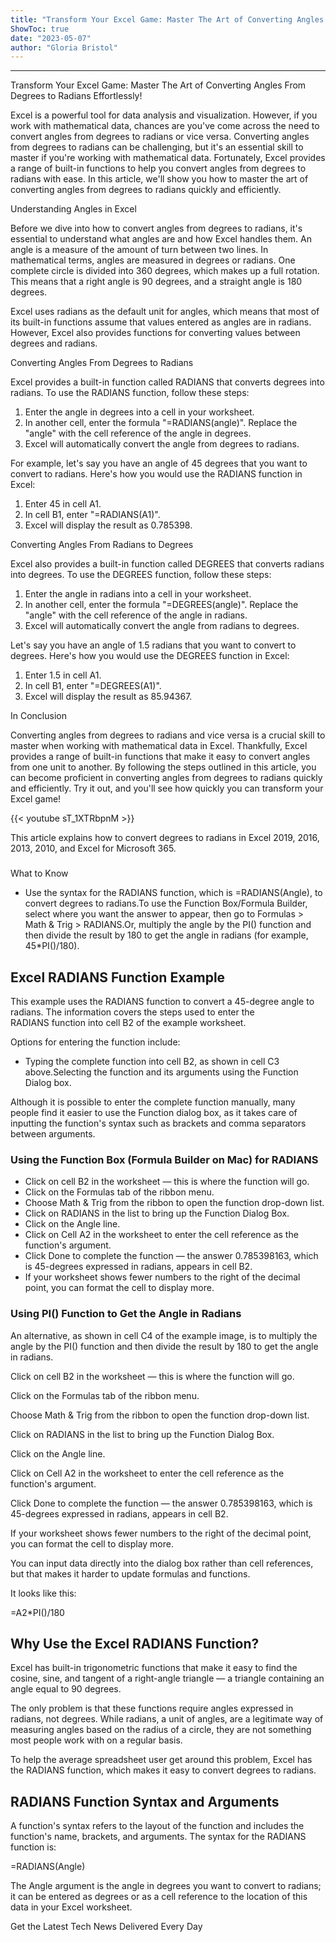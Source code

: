 ```yaml
---
title: "Transform Your Excel Game: Master The Art of Converting Angles From Degrees to Radians effortlessly!"
ShowToc: true 
date: "2023-05-07"
author: "Gloria Bristol"
---
```

*****
Transform Your Excel Game: Master The Art of Converting Angles From Degrees to Radians Effortlessly!

Excel is a powerful tool for data analysis and visualization. However, if you work with mathematical data, chances are you've come across the need to convert angles from degrees to radians or vice versa. Converting angles from degrees to radians can be challenging, but it's an essential skill to master if you're working with mathematical data. Fortunately, Excel provides a range of built-in functions to help you convert angles from degrees to radians with ease. In this article, we'll show you how to master the art of converting angles from degrees to radians quickly and efficiently.

Understanding Angles in Excel

Before we dive into how to convert angles from degrees to radians, it's essential to understand what angles are and how Excel handles them. An angle is a measure of the amount of turn between two lines. In mathematical terms, angles are measured in degrees or radians. One complete circle is divided into 360 degrees, which makes up a full rotation. This means that a right angle is 90 degrees, and a straight angle is 180 degrees.

Excel uses radians as the default unit for angles, which means that most of its built-in functions assume that values entered as angles are in radians. However, Excel also provides functions for converting values between degrees and radians.

Converting Angles From Degrees to Radians

Excel provides a built-in function called RADIANS that converts degrees into radians. To use the RADIANS function, follow these steps:

1. Enter the angle in degrees into a cell in your worksheet.
2. In another cell, enter the formula "=RADIANS(angle)". Replace the "angle" with the cell reference of the angle in degrees.
3. Excel will automatically convert the angle from degrees to radians.

For example, let's say you have an angle of 45 degrees that you want to convert to radians. Here's how you would use the RADIANS function in Excel:

1. Enter 45 in cell A1.
2. In cell B1, enter "=RADIANS(A1)".
3. Excel will display the result as 0.785398.

Converting Angles From Radians to Degrees

Excel also provides a built-in function called DEGREES that converts radians into degrees. To use the DEGREES function, follow these steps:

1. Enter the angle in radians into a cell in your worksheet.
2. In another cell, enter the formula "=DEGREES(angle)". Replace the "angle" with the cell reference of the angle in radians.
3. Excel will automatically convert the angle from radians to degrees.

Let's say you have an angle of 1.5 radians that you want to convert to degrees. Here's how you would use the DEGREES function in Excel:

1. Enter 1.5 in cell A1.
2. In cell B1, enter "=DEGREES(A1)".
3. Excel will display the result as 85.94367.

In Conclusion

Converting angles from degrees to radians and vice versa is a crucial skill to master when working with mathematical data in Excel. Thankfully, Excel provides a range of built-in functions that make it easy to convert angles from one unit to another. By following the steps outlined in this article, you can become proficient in converting angles from degrees to radians quickly and efficiently. Try it out, and you'll see how quickly you can transform your Excel game!

{{< youtube sT_1XTRbpnM >}} 




This article explains how to convert degrees to radians in Excel 2019, 2016, 2013, 2010, and Excel for Microsoft 365.

 
### 
What to Know
 
- Use the syntax for the RADIANS function, which is =RADIANS(Angle), to convert degrees to radians.To use the Function Box/Formula Builder, select where you want the answer to appear, then go to Formulas > Math & Trig > RADIANS.Or, multiply the angle by the PI() function and then divide the result by 180 to get the angle in radians (for example, 45*PI()/180).

 
##   Excel RADIANS Function Example  
 

This example uses the RADIANS function to convert a 45-degree angle to radians. The information covers the steps used to enter the RADIANS function into cell B2 of the example worksheet.

 

Options for entering the function include:

 
- Typing the complete function into cell B2, as shown in cell C3 above.Selecting the function and its arguments using the Function Dialog box.

 

Although it is possible to enter the complete function manually, many people find it easier to use the Function dialog box, as it takes care of inputting the function's syntax such as brackets and comma separators between arguments.

 
###   Using the Function Box (Formula Builder on Mac) for RADIANS  
 
- Click on cell B2 in the worksheet — this is where the function will go.
 - Click on the Formulas tab of the ribbon menu.
 - Choose Math & Trig from the ribbon to open the function drop-down list.
 - Click on RADIANS in the list to bring up the Function Dialog Box.
 - Click on the Angle line.
 - Click on Cell A2 in the worksheet to enter the cell reference as the function's argument.
 - Click Done to complete the function — the answer 0.785398163, which is 45-degrees expressed in radians, appears in cell B2.
 - If your worksheet shows fewer numbers to the right of the decimal point, you can format the cell to display more.

 
###   Using PI() Function to Get the Angle in Radians  
 

An alternative, as shown in cell C4 of the example image, is to multiply the angle by the PI() function and then divide the result by 180 to get the angle in radians.

 

Click on cell B2 in the worksheet — this is where the function will go.

 

Click on the Formulas tab of the ribbon menu.

 

Choose Math & Trig from the ribbon to open the function drop-down list.

 

Click on RADIANS in the list to bring up the Function Dialog Box.

 

Click on the Angle line.

 

Click on Cell A2 in the worksheet to enter the cell reference as the function's argument.

 

Click Done to complete the function — the answer 0.785398163, which is 45-degrees expressed in radians, appears in cell B2.

 

If your worksheet shows fewer numbers to the right of the decimal point, you can format the cell to display more.

 
You can input data directly into the dialog box rather than cell references, but that makes it harder to update formulas and functions.
 

It looks like this:

 

=A2*PI()/180

 
##   Why Use the Excel RADIANS Function?  
 

Excel has built-in trigonometric functions that make it easy to find the cosine, sine, and tangent of a right-angle triangle — a triangle containing an angle equal to 90 degrees.

 

The only problem is that these functions require angles expressed in radians, not degrees. While radians, a unit of angles, are a legitimate way of measuring angles based on the radius of a circle, they are not something most people work with on a regular basis.

 

To help the average spreadsheet user get around this problem, Excel has the RADIANS function, which makes it easy to convert degrees to radians.

 
##   RADIANS Function Syntax and Arguments  
 

A function's syntax refers to the layout of the function and includes the function's name, brackets, and arguments. The syntax for the RADIANS function is:

 

=RADIANS(Angle)

 

The Angle argument is the angle in degrees you want to convert to radians; it can be entered as degrees or as a cell reference to the location of this data in your Excel worksheet.

 

Get the Latest Tech News Delivered Every Day




